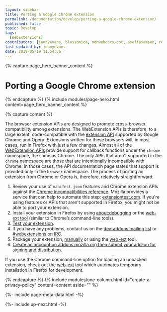 ```yaml
---
layout: sidebar
title: Porting a Google Chrome extension
permalink: /documentation/develop/porting-a-google-chrome-extension/
published: false
topic: Develop
tags:
  [WebExtensions]
contributors: [jennyevans, blossomica, mdnwebdocs-bot, aseffasamson, rebloor, Uemmra3, Makyen, wbamberg, andrewtruongmoz, AndreiPetcu, kumar303, yfdyh000]
last_updated_by: jennyevans
date: 2019-05-19 11:54:36
---
```

<!-- Page Hero Banner -->

{% capture page_hero_banner_content %}

# Porting a Google Chrome extension

{% endcapture %}
{% include modules/page-hero.html
	content=page_hero_banner_content
%}

<!-- END: Page Hero Banner -->

<!-- Content with Table of Contents Module -->

{% capture content %}

The browser extension APIs are designed to promote cross-browser compatibility among extensions. The WebExtension APIs is therefore, to a large extent, code-compatible with the [extension API](https://developer.chrome.com/extensions) supported by Google Chrome and Opera. Extensions written for these browsers will, in most cases, run in Firefox with just a few changes. Almost all of the [WebExtension APIs](https://developer.mozilla.org/docs/Mozilla/Add-ons/WebExtensions/API) provide support for callback functions under the `chrome` namespace, the same as Chrome. The only APIs that aren't supported in the `chrome` namespace are those that are intentionally incompatible with Chrome. In those cases, the API documentation page states that support is provided only in the `browser` namespace. The process of porting an extension from Chrome or Opera is, therefore, relatively straightforward:

1. Review your use of `manifest.json` features and Chrome extension APIs against the [Chrome incompatibilities reference](https://developer.mozilla.org/en-US/Add-ons/WebExtensions/Chrome_incompatibilities). Mozilla provides a service that can help to automate this step: [extensiontest.com](https://www.extensiontest.com/). If you're using features or APIs that aren't supported in Firefox, you might not be able to port your extension.
2. Install your extension in Firefox by using [about:debugging](https://developer.mozilla.org/docs/Tools/about:debugging) or the [web-ext tool](/documentation/develop/getting-started-with-web-ext#testing-out-an-extension) (similar to Chrome’s command-line tools).
3. [Test your extension](/documentation/develop/debugging).
4. If you have any problems, contact us on the [dev-addons mailing list](https://mail.mozilla.org/listinfo/dev-addons) or [#webextensions](irc://irc.mozilla.org/webextensions) on [IRC](https://wiki.mozilla.org/IRC).
5. Package your extension, [manually](/documentation/publish/package-your-extension) or using the [web-ext](/documentation/develop/getting-started-with-web-ext#packaging-your-extension) tool.
6. [Create an account on addons.mozilla.org then submit your add-on for signing and distribution](/documentation/publish/submitting-an-add-on).

If you use the Chrome command-line option for loading an unpacked extension, check out the [web-ext](/documentation/develop/getting-started-with-web-ext/) tool which automates temporary installation in Firefox for development.

{% endcapture %}
{% include modules/one-column.html
  id="create-a-privacy-policy"
  content=content
  aside=""
%}

<!-- END: Single Column Body Module -->

<!-- Meta Data -->

{%- include page-meta-data.html -%}

<!-- END: Meta Data -->

<!-- Up Next -->

{%- include up-next.html -%}

<!-- END: Up Next -->